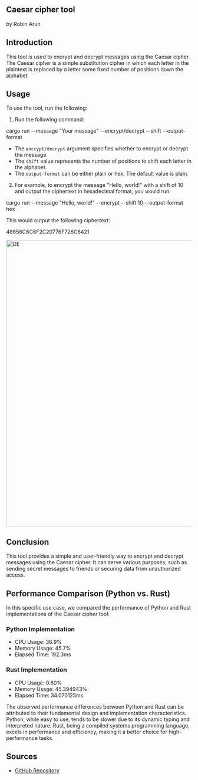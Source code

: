 ## Caesar cipher tool
by Robin Arun

## Introduction

This tool is used to encrypt and decrypt messages using the Caesar cipher. The Caesar cipher is a simple substitution cipher in which each letter in the plaintext is replaced by a letter some fixed number of positions down the alphabet.

## Usage

To use the tool, run the following:

1. Run the following command:

cargo run --message "Your message" --encrypt/decrypt --shift <shift value> --output-format <output format>

- The `encrypt/decrypt` argument specifies whether to encrypt or decrypt the message.
- The `shift` value represents the number of positions to shift each letter in the alphabet.
- The `output-format` can be either plain or hex. The default value is plain.


2. For example, to encrypt the message "Hello, world!" with a shift of 10 and output the ciphertext in hexadecimal format, you would run:

cargo run --message "Hello, world!" --encrypt --shift 10 --output-format hex

This would output the following ciphertext:

48656C6C6F2C20776F726C6421

<img width="777" alt="DE" src="https://github.com/nogibjj/python_v_rustcli_rt/assets/143838819/f968022f-0aef-4312-b92f-de1ad782ff1f">

## Conclusion

This tool provides a simple and user-friendly way to encrypt and decrypt messages using the Caesar cipher. It can serve various purposes, such as sending secret messages to friends or securing data from unauthorized access.

## Performance Comparison (Python vs. Rust)

In this specific use case, we compared the performance of Python and Rust implementations of the Caesar cipher tool:

### Python Implementation

- CPU Usage: 36.9%
- Memory Usage: 45.7%
- Elapsed Time: 192.3ms

### Rust Implementation

- CPU Usage: 0.80%
- Memory Usage: 45.394943%
- Elapsed Time: 34.070125ms

The observed performance differences between Python and Rust can be attributed to their fundamental design and implementation characteristics. Python, while easy to use, tends to be slower due to its dynamic typing and interpreted nature. Rust, being a compiled systems programming language, excels in performance and efficiency, making it a better choice for high-performance tasks.

## Sources

- [GitHub Repository](https://github.com/Burland313/DecoderEncoder)

